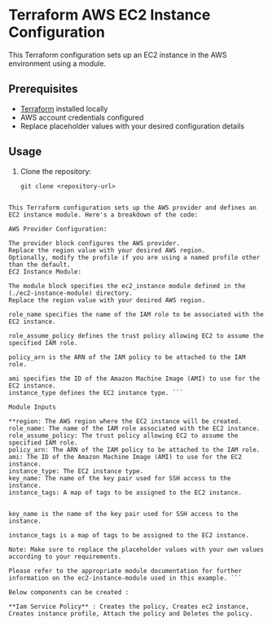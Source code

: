 # Terraform AWS EC2 Instance Configuration

This Terraform configuration sets up an EC2 instance in the AWS environment using a module.

## Prerequisites

- [Terraform](https://www.terraform.io/downloads.html) installed locally
- AWS account credentials configured
- Replace placeholder values with your desired configuration details

## Usage

1. Clone the repository:

   ```shell
   git clone <repository-url>

``` shell

This Terraform configuration sets up the AWS provider and defines an EC2 instance module. Here's a breakdown of the code:

AWS Provider Configuration:

The provider block configures the AWS provider.
Replace the region value with your desired AWS region.
Optionally, modify the profile if you are using a named profile other than the default.
EC2 Instance Module:

The module block specifies the ec2_instance module defined in the (./ec2-instance-module) directory.
Replace the region value with your desired AWS region.

role_name specifies the name of the IAM role to be associated with the EC2 instance.

role_assume_policy defines the trust policy allowing EC2 to assume the specified IAM role.

policy_arn is the ARN of the IAM policy to be attached to the IAM role.

ami specifies the ID of the Amazon Machine Image (AMI) to use for the EC2 instance.
instance_type defines the EC2 instance type. ```

Module Inputs

**region: The AWS region where the EC2 instance will be created.
role_name: The name of the IAM role associated with the EC2 instance.
role_assume_policy: The trust policy allowing EC2 to assume the specified IAM role.
policy_arn: The ARN of the IAM policy to be attached to the IAM role.
ami: The ID of the Amazon Machine Image (AMI) to use for the EC2 instance.
instance_type: The EC2 instance type.
key_name: The name of the key pair used for SSH access to the instance.
instance_tags: A map of tags to be assigned to the EC2 instance.


key_name is the name of the key pair used for SSH access to the instance.

instance_tags is a map of tags to be assigned to the EC2 instance.

Note: Make sure to replace the placeholder values with your own values according to your requirements.

Please refer to the appropriate module documentation for further information on the ec2-instance-module used in this example. ```

Below components can be created :

**Iam Service Policy** : Creates the policy, Creates ec2 instance, Creates instance profile, Attach the policy and Deletes the policy.

